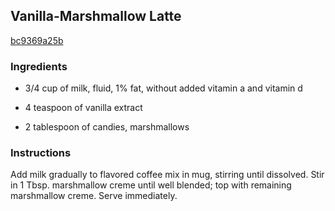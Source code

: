 ## Vanilla-Marshmallow Latte

[bc9369a25b](http://www.kraftrecipes.com/recipes/vanilla-marshmallow-latte-107354.aspx)

### Ingredients

 - 3/4 cup of milk, fluid, 1% fat, without added vitamin a and vitamin d

 - 4 teaspoon of vanilla extract

 - 2 tablespoon of candies, marshmallows

### Instructions

Add milk gradually to flavored coffee mix in mug, stirring until dissolved. Stir in 1 Tbsp. marshmallow creme until well blended; top with remaining marshmallow creme. Serve immediately.